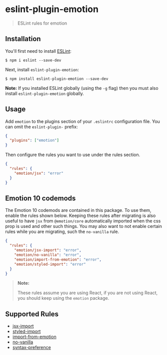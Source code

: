 # eslint-plugin-emotion

> ESLint rules for emotion

## Installation

You'll first need to install [ESLint](http://eslint.org):

```
$ npm i eslint --save-dev
```

Next, install `eslint-plugin-emotion`:

```
$ npm install eslint-plugin-emotion --save-dev
```

**Note:** If you installed ESLint globally (using the `-g` flag) then you must also install `eslint-plugin-emotion` globally.

## Usage

Add `emotion` to the plugins section of your `.eslintrc` configuration file. You can omit the `eslint-plugin-` prefix:

```json
{
  "plugins": ["emotion"]
}
```

Then configure the rules you want to use under the rules section.

```json
{
  "rules": {
    "emotion/jsx": "error"
  }
}
```

## Emotion 10 codemods

The Emotion 10 codemods are contained in this package. To use them, enable the rules shown below. Keeping these rules after migrating is also useful to have `jsx` from `@emotion/core` automatically imported when the css prop is used and other such things. You may also want to not enable certain rules while you are migrating, such the `no-vanilla` rule.

```json
{
  "rules": {
    "emotion/jsx-import": "error",
    "emotion/no-vanilla": "error",
    "emotion/import-from-emotion": "error",
    "emotion/styled-import": "error"
  }
}
```

> **Note:**
>
> These rules assume you are using React, if you are not using React, you should keep using the `emotion` package.

## Supported Rules

- [jsx-import](https://github.com/emotion-js/emotion/blob/master/packages/eslint-plugin-emotion/docs/rules/jsx-import.md)
- [styled-import](https://github.com/emotion-js/emotion/blob/master/packages/eslint-plugin-emotion/docs/rules/styled-import.md)
- [import-from-emotion](https://github.com/emotion-js/emotion/blob/master/packages/eslint-plugin-emotion/docs/rules/import-from-emotion.md)
- [no-vanilla](https://github.com/emotion-js/emotion/blob/master/packages/eslint-plugin-emotion/docs/rules/no-vanilla.md)
- [syntax-preference](https://github.com/emotion-js/emotion/blob/master/packages/eslint-plugin-emotion/docs/rules/syntax-preference.md)
